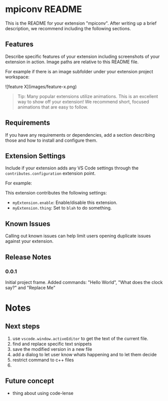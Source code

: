 # mpiconv README

This is the README for your extension "mpiconv". After writing up a brief description, we recommend including the following sections.

## Features

Describe specific features of your extension including screenshots of your extension in action. Image paths are relative to this README file.

For example if there is an image subfolder under your extension project workspace:

\!\[feature X\]\(images/feature-x.png\)

> Tip: Many popular extensions utilize animations. This is an excellent way to show off your extension! We recommend short, focused animations that are easy to follow.

## Requirements

If you have any requirements or dependencies, add a section describing those and how to install and configure them.

## Extension Settings

Include if your extension adds any VS Code settings through the `contributes.configuration` extension point.

For example:

This extension contributes the following settings:

* `myExtension.enable`: Enable/disable this extension.
* `myExtension.thing`: Set to `blah` to do something.

## Known Issues

Calling out known issues can help limit users opening duplicate issues against your extension.

## Release Notes

### 0.0.1

Initial project frame.
Added commands: "Hello World", "What does the clock say?" and "Replace Me" 

# Notes

## Next steps

1. use `vscode.window.activeEditor` to get the text of the current file.
2. find and replace specific text snippets
3. save the modified version in a new file
4. add a dialog to let user know whats happening and to let them decide
5. restrict command to c++ files
6. 

## Future concept

- thing about using code-lense